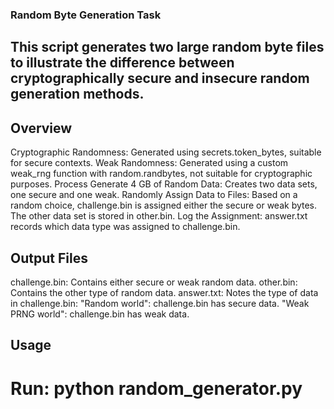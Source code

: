 ### Random Byte Generation Task
## This script generates two large random byte files to illustrate the difference between cryptographically secure and insecure random generation methods.

## Overview
Cryptographic Randomness: Generated using secrets.token_bytes, suitable for secure contexts.
Weak Randomness: Generated using a custom weak_rng function with random.randbytes, not suitable for cryptographic purposes.
Process
Generate 4 GB of Random Data: Creates two data sets, one secure and one weak.
Randomly Assign Data to Files:
Based on a random choice, challenge.bin is assigned either the secure or weak bytes.
The other data set is stored in other.bin.
Log the Assignment: answer.txt records which data type was assigned to challenge.bin.
## Output Files
challenge.bin: Contains either secure or weak random data.
other.bin: Contains the other type of random data.
answer.txt: Notes the type of data in challenge.bin:
"Random world": challenge.bin has secure data.
"Weak PRNG world": challenge.bin has weak data.

## Usage
# Run: python random_generator.py
